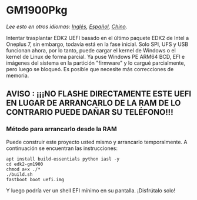 # GM1900Pkg

*Lee esto en otros idiomas: [Inglés](README.md), [Español](README_es-ES.md), [Chino](README_zh-CN.md).*

Intentar trasplantar EDK2 UEFI basado en el último paquete EDK2 de Intel a Oneplus 7, sin embargo, todavía está en la fase inicial.
Solo SPI, UFS y USB funcionan ahora, por lo tanto, puede cargar el kernel de Windows o el kernel de Linux de forma parcial.
Ya puse Windows PE ARM64 BCD, EFI e imágenes del sistema en la partición "firmware" y lo cargué parcialmente, pero luego se bloqueó. Es posible que necesite más correcciones de memoria.
## AVISO : ¡¡¡NO FLASHE DIRECTAMENTE ESTE UEFI EN LUGAR DE ARRANCARLO DE LA RAM DE LO CONTRARIO PUEDE DAÑAR SU TELÉFONO!!!

### Método para arrancarlo desde la RAM
Puede construir este proyecto usted mismo y arrancarlo temporalmente. A continuación se encuentran las instrucciones:

```
apt install build-essentials python iasl -y
cd edk2-gm1900
chmod a+x ./*
./build.sh
fastboot boot uefi.img
```
Y luego podría ver un shell EFI mínimo en su pantalla. ¡Disfrútalo solo!
